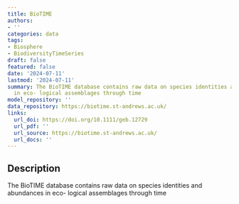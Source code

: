 ```yaml
---
title: BioTIME
authors:
- ''
categories: data
tags:
- Biosphere
- BiodiversityTimeSeries
draft: false
featured: false
date: '2024-07-11'
lastmod: '2024-07-11'
summary: The BioTIME database contains raw data on species identities and abundances
  in eco- logical assemblages through time
model_repository: ''
data_repository: https://biotime.st-andrews.ac.uk/
links:
  url_doi: https://doi.org/10.1111/geb.12729
  url_pdf: ''
  url_source: https://biotime.st-andrews.ac.uk/
  url_docs: ''
---
```


## Description

The BioTIME database contains raw data on species identities and abundances in eco- logical assemblages through time

